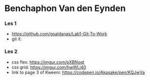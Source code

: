 # Benchaphon Van den Eynden


### Les 1

  - https://github.com/gsaldanas/Lab1-Git-To-Work 
  - git it: 

### Les 2

  - css flex: https://imgur.com/pXBNoqt
  - css grid: https://imgur.com/hwWLj40
  - link to page 3 of Kweeni: https://codepen.io/Akasake/pen/KQJwVa